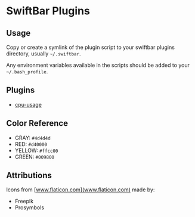 # SwiftBar Plugins

## Usage

Copy or create a symlink of the plugin script to your swiftbar plugins directory, usually `~/.swiftbar`.

Any environment variables available in the scripts should be added to your `~/.bash_profile`.

## Plugins

- [cpu-usage](./cpu-usage/README.md)

## Color Reference

- GRAY: `#4d4d4d`
- RED: `#d40000`
- YELLOW: `#ffcc00`
- GREEN: `#009800`

## Attributions

Icons from [www.flaticon.com](www.flaticon.com) made by:

- Freepik
- Prosymbols

